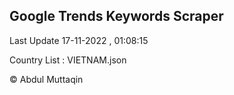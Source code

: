

## Google Trends Keywords Scraper 
 
Last Update 17-11-2022 , 01:08:15

Country List :
VIETNAM.json



© Abdul Muttaqin 
